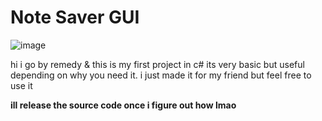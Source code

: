 # Note Saver GUI
![image](https://user-images.githubusercontent.com/91361186/187050319-347ff3bb-66df-4aa5-b307-8a3107f7c0b7.png)

hi i go by remedy & this is my first project in c# its very basic but useful depending on why you need it. i just made it for my friend but feel free to use it

**ill release the source code once i figure out how lmao**
